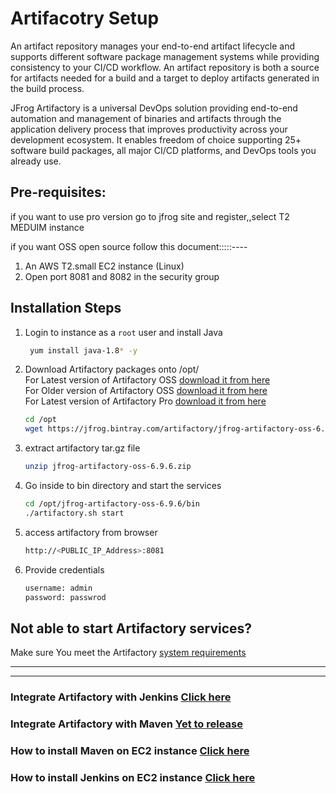 # Artifacotry Setup
An artifact repository manages your end-to-end artifact lifecycle and supports different software package management systems while providing consistency to your CI/CD workflow. An artifact repository is both a source for artifacts needed for a build and a target to deploy artifacts generated in the build process.

JFrog Artifactory is a universal DevOps solution providing end-to-end automation and management of binaries and artifacts through the application delivery process that improves productivity across your development ecosystem. It enables freedom of choice supporting 25+ software build packages, all major CI/CD platforms, and DevOps tools you already use.

## Pre-requisites: 
if you want to use pro version 
go to jfrog site and register,,select T2 MEDUIM instance 

if you want OSS open source follow this document:::::----
1. An AWS T2.small EC2 instance (Linux)
1. Open port 8081 and 8082 in the security group

## Installation Steps 

1. Login to instance as a `root` user and install Java
   ```sh 
    yum install java-1.8* -y 
   ```
1. Download Artifactory packages onto /opt/   
   For Latest version of Artifactory OSS [download it from here](https://jfrog.com/open-source/)   
For Older version of Artifactory OSS [download it from here](https://jfrog.bintray.com/artifactory/)   
For Latest version of Artifactory Pro [download it from here](https://jfrog.com/artifactory/)

   ```sh 
   cd /opt 
   wget https://jfrog.bintray.com/artifactory/jfrog-artifactory-oss-6.9.6.zip
   ```

1. extract artifactory tar.gz file
   ```sh
   unzip jfrog-artifactory-oss-6.9.6.zip
   ```
1. Go inside to bin directory and start the services
   ```sh
   cd /opt/jfrog-artifactory-oss-6.9.6/bin
   ./artifactory.sh start
   ```
1. access artifactory from browser
   ```sh
   http://<PUBLIC_IP_Address>:8081 
   ```

1. Provide credentials 
   ```sh 
   username: admin
   password: passwrod 
   ```

## Not able to start Artifactory services?
 Make sure You meet the Artifactory [system requirements](https://www.jfrog.com/confluence/display/JFROG/System+Requirements)

---
---

### Integrate Artifactory with Jenkins [Click here](https://youtu.be/BVxhLIfunmI)
### Integrate Artifactory with Maven [Yet to release]()
### How to install Maven on EC2 instance [Click here](https://youtu.be/wgfsVmHnAiM)
### How to install Jenkins on EC2 instance [Click here](https://youtu.be/M32O4Yv0ANc)
